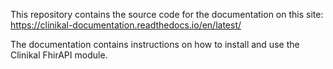 This repository contains the source code for the documentation on this site:  
https://clinikal-documentation.readthedocs.io/en/latest/

The documentation contains instructions on how to install and use the Clinikal FhirAPI module.  

